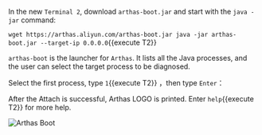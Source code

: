 


In the new `Terminal 2`, download `arthas-boot.jar` and start with the `java -jar` command:

`wget https://arthas.aliyun.com/arthas-boot.jar
java -jar arthas-boot.jar --target-ip 0.0.0.0`{{execute T2}}

`arthas-boot` is the launcher for `Arthas`. It lists all the Java processes, and the user can select the target process to be diagnosed.

Select the first process, type `1`{{execute T2}} ，then type `Enter`：

After the Attach is successful, Arthas LOGO is printed. Enter `help`{{execute T2}} for more help.

![Arthas Boot](/arthas/scenarios/common-resources/assets/arthas-boot.png)
